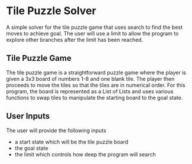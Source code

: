 # Tile Puzzle Solver
A simple solver for the tile puzzle game that uses search to find the best moves to achieve goal. The user will use a limit to allow the program to explore other branches after the limit has been reached.

## Tile Puzzle Game
The tile puzzle game is a straightforward puzzle game where the player is given a 3x3 board of numbers 1-8 and one blank tile. The player then proceeds to move the tiles so that the tiles are in numerical order. For this program, the board is represented as a List of Lists and uses various functions to swap tiles to manipulate the starting board to the goal state.

## User Inputs
The user will provide the following inputs
- a start state which will be the tile puzzle board 
- the goal state 
- the limit which controls how deep the program will search
